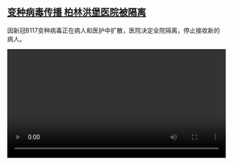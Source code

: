 <!--1611582864000-->
[变种病毒传播 柏林洪堡医院被隔离](https://www.dw.com/zh/%E5%8F%98%E7%A7%8D%E7%97%85%E6%AF%92%E4%BC%A0%E6%92%AD%20%E6%9F%8F%E6%9E%97%E6%B4%AA%E5%A0%A1%E5%8C%BB%E9%99%A2%E8%A2%AB%E9%9A%94%E7%A6%BB/a-56335836)
------

<p>因新冠B117变种病毒正在病人和医护中扩散，医院决定全院隔离，停止接收新的病人。</small></p><video src="https://tvdownloaddw-a.akamaihd.net/dwtv_video/flv/vdt_zh/2021/bchi210125_001_6acf3krankenhaus1_sd_sor.mp4" controls style="width:100%"></video>
